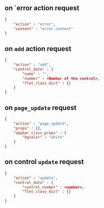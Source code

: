 
## on `error action request
```json
{
    "action" : "error",
    "content" : "error content"
}
```

## on `add` action request
```json
{
    "action" : "add",
    "control_data" : {
        "name" : "",
        "number" : <Number of the control>,
        "flet_class_dict" : {}
    }
}
```

## on `page_update` request
```json
{
    "action" : "page_update",
    "props" : {},
    "appbar_class_props" : {
        "bgcolor" : "white"
    }
}
```

## on control `update` request
```json
{
    "action" : "update",
    "control_data" : {
        "control_number" : <number>,
        "flet_class_dict" : {}
    }
}
```